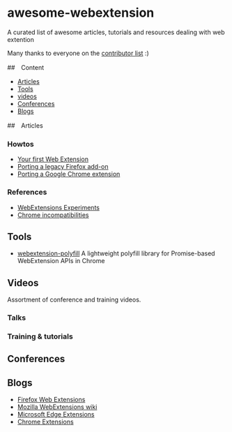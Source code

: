 # awesome-webextension
A curated list of awesome articles, tutorials and resources dealing with web extention

Many thanks to everyone on the [contributor list](https://github.com/gasolin/awesome-webextension/graphs/contributors) :)

##　Content
* [Articles](#articles)
* [Tools](#tools)
* [videos](#videos)
* [Conferences](#conferences)
* [Blogs](#blogs)

##　Articles

### Howtos

* [Your first Web Extension](https://developer.mozilla.org/en-US/Add-ons/WebExtensions/Your_first_WebExtension)
* [Porting a legacy Firefox add-on](https://developer.mozilla.org/en-US/Add-ons/WebExtensions/Porting_a_legacy_Firefox_add-on)
* [Porting a Google Chrome extension](https://developer.mozilla.org/en-US/Add-ons/WebExtensions)

### References

* [WebExtensions Experiments](https://webextensions-experiments.readthedocs.io/en/latest/)
* [Chrome incompatibilities](https://developer.mozilla.org/en-US/Add-ons/WebExtensions/Chrome_incompatibilities)

## Tools

* [webextension-polyfill](https://github.com/mozilla/webextension-polyfill) A lightweight polyfill library for Promise-based WebExtension APIs in Chrome


## Videos

Assortment of conference and training videos.

### Talks


### Training & tutorials


## Conferences


## Blogs

* [Firefox Web Extensions](https://developer.mozilla.org/en-US/Add-ons/WebExtensions)
* [Mozilla WebExtensions wiki](https://wiki.mozilla.org/WebExtensions)
* [Microsoft Edge Extensions](https://developer.microsoft.com/en-us/microsoft-edge/platform/documentation/extensions/)
* [Chrome Extensions](https://developer.chrome.com/extensions)
